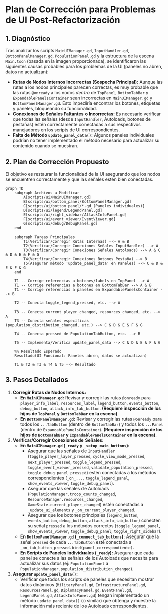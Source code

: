 # Plan de Corrección para Problemas de UI Post-Refactorización

## 1. Diagnóstico

Tras analizar los scripts `MainUIManager.gd`, `InputHandler.gd`, `BottomPanelManager.gd`, `PopulationPanel.gd` y la estructura de la escena `Main.tscn` (basada en la imagen proporcionada), se identificaron las siguientes causas probables para los problemas de la UI (paneles no abren, datos no actualizan):

*   **Rutas de Nodos Internos Incorrectas (Sospecha Principal):** Aunque las rutas a los nodos principales parecen correctas, es muy probable que las rutas `@onready` a los nodos *dentro* de `TopPanel`, `BottomTabBar` y `ExpandablePanelsContainer` sean incorrectas en `MainUIManager.gd` y `BottomPanelManager.gd`. Esto impediría encontrar los botones, etiquetas y paneles, bloqueando su funcionalidad.
*   **Conexiones de Señales Faltantes o Incorrectas:** Es necesario verificar que todas las señales (desde `InputHandler`, Autoloads, botones de pestañas) estén correctamente conectadas a sus respectivos manejadores en los scripts de UI correspondientes.
*   **Falta de Método `update_panel_data()`:** Algunos paneles individuales podrían no tener implementado el método necesario para actualizar su contenido cuando se muestran.

## 2. Plan de Corrección Propuesto

El objetivo es restaurar la funcionalidad de la UI asegurando que los nodos se encuentren correctamente y que las señales estén bien conectadas.

```mermaid
graph TD
    subgraph Archivos a Modificar
        A[scripts/ui/MainUIManager.gd]
        B[scripts/ui/bottom_panel/BottomPanelManager.gd]
        C[scripts/ui/bottom_panel/*.gd (Paneles individuales)]
        D[scripts/ui/legend/LegendPanel.gd]
        E[scripts/ui/right_sidebar/AttackInfoPanel.gd]
        F[scripts/ui/event_viewer/EventViewer.gd]
        G[scripts/ui/debug/DebugPanel.gd]
    end

    subgraph Tareas Principales
        T1(Verificar/Corregir Rutas Internas) --> A & B
        T2(Verificar/Corregir Conexiones Señales InputHandler) --> A
        T3(Verificar/Corregir Conexiones Señales Autoloads) --> A & C & D & E & F & G
        T4(Verificar/Corregir Conexiones Botones Pestaña) --> B
        T5(Asegurar método 'update_panel_data' en Paneles) --> C & D & E & F & G
    end

    T1 -- Corrige referencias a botones/labels en TopPanel --> A
    T1 -- Corrige referencias a botones en BottomTabBar --> A & B
    T1 -- Corrige referencias a paneles en ExpandablePanelsContainer --> B

    T2 -- Conecta toggle_legend_pressed, etc. --> A

    T3 -- Conecta current_player_changed, resources_changed, etc. --> A
    T3 -- Conecta señales específicas (population_distribution_changed, etc.) --> C & D & E & F & G

    T4 -- Conecta pressed de PopulationTabButton, etc. --> B

    T5 -- Implementa/Verifica update_panel_data --> C & D & E & F & G

    %% Resultado Esperado
    Resultado(UI Funcional: Paneles abren, datos se actualizan)

    T1 & T2 & T3 & T4 & T5 --> Resultado
```

## 3. Pasos Detallados

1.  **Corregir Rutas de Nodos Internos:**
    *   **En `MainUIManager.gd`:** Revisar y corregir las rutas `@onready` para `player_info_label`, `resources_label`, `legend_button`, `events_button`, `debug_button`, `attack_info_tab_button`. **(Requiere inspección de los hijos de `TopPanel` y `BottomTabBar` en la escena)**.
    *   **En `BottomPanelManager.gd`:** Revisar y corregir las rutas `@onready` para todos los `...TabButton` (dentro de `BottomTabBar`) y todos los `...Panel` (dentro de `ExpandablePanelsContainer`). **(Requiere inspección de los hijos de `BottomTabBar` y `ExpandablePanelsContainer` en la escena)**.
2.  **Verificar/Corregir Conexiones de Señales:**
    *   **En `MainUIManager.gd` (`_ready` y `_setup_main_buttons`):**
        *   Asegurar que las señales de `InputHandler` (`toggle_player_layer_pressed`, `cycle_view_mode_pressed`, `next_player_pressed`, `toggle_legend_pressed`, `toggle_event_viewer_pressed`, `validate_population_pressed`, `toggle_debug_panel_pressed`) estén conectadas a los métodos correspondientes (`_on_...`, `toggle_legend_panel`, `show_events_viewer`, `toggle_debug_panel`).
        *   Asegurar que las señales de Autoloads (`PopulationManager.troop_counts_changed`, `ResourceManager.resources_changed`, `GameState.current_player_changed`) estén conectadas a `_update_ui_elements` y `_on_current_player_changed`.
        *   Asegurar que los botones principales (`legend_button`, `events_button`, `debug_button`, `attack_info_tab_button`) conecten su señal `pressed` a los métodos correctos (`toggle_legend_panel`, `show_events_viewer`, `toggle_debug_panel`, `toggle_right_sidebar`).
    *   **En `BottomPanelManager.gd` (`_connect_tab_buttons`):** Asegurar que la señal `pressed` de cada `...TabButton` esté conectada a `_on_tab_button_pressed.bind(panel_correspondiente)`.
    *   **En Scripts de Paneles Individuales (`_ready`):** Asegurar que cada panel se conecte a las señales de los Autoloads que necesita para actualizar sus datos (ej: `PopulationPanel` a `PopulationManager.population_distribution_changed`).
3.  **Asegurar `update_panel_data()`:**
    *   Verificar que todos los scripts de paneles que necesitan mostrar datos dinámicos (`MilitaryPanel.gd`, `InfrastructurePanel.gd`, `ResourcesPanel.gd`, `DiplomacyPanel.gd`, `EventPanel.gd`, `LegendPanel.gd`, `AttackInfoPanel.gd`) tengan implementado un método `update_panel_data()` (o similar) que obtenga y muestre la información más reciente de los Autoloads correspondientes.